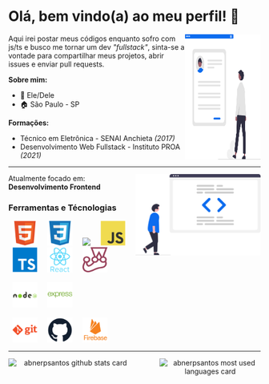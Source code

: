 # Olá, bem vindo(a) ao meu perfil! :blue_heart:

<img src="./assets/cv.svg" align="right" width="30%" height="250">

Aqui irei postar meus códigos enquanto sofro com js/ts e busco me tornar um dev *"fullstack"*, sinta-se a vontade para compartilhar meus projetos, abrir issues e enviar pull requests.

**Sobre mim:**

- :man: Ele/Dele
- :house: São Paulo - SP

**Formações:**

- Técnico em Eletrônica - SENAI Anchieta *(2017)*
- Desenvolvimento Web Fullstack - Instituto PROA *(2021)*

---

<img src="./assets/code.svg" align="right" width="250">

Atualmente focado em: **Desenvolvimento Frontend**

### Ferramentas e Técnologias

<div>
    <img src="/assets/techSvg/html5.svg" title="HTML5" width="50" hspace="8"/>
    <img src="/assets/techSvg/css3.svg" title="CSS3"width="50" hspace="8"/>
    <img src="https://cdn.jsdelivr.net/gh/devicons/devicon/icons/sass/sass-original.svg" width="50" hspace="8"/>
    <img src="/assets/techSvg/javascript.svg" title="Javascript"width="50" hspace="8"/>
    <img src="/assets/techSvg/typescript.svg" title="Typescript" width="50" hspace="8"/>
    <img src="/assets/techSvg/react.svg" title="React" width="50" hspace="8"/>
    <img src="/assets/techSvg/jest.svg" title="Jest" width="50" hspace="8"/>
</div>
<br>
<div>
    <img src="/assets/techSvg/node.svg" title="NodeJS" width="50" hspace="8"/>
    <img src="/assets/techSvg/express.svg" title="ExpressJS" width="50" hspace="8"/>
</div>
<br>
<div>
    <img src="/assets/techSvg/git.svg" title="GIT" width="50" hspace="8"/>
    <img src="/assets/techSvg/github.svg" title="GitHub" width="50" hspace="8"/>
    <img src="/assets/techSvg/firebase.svg" title="Firebase" width="50" hspace="8"/>
</div>

---

<div align="center">
    <img  align="left" width="50%" height="300" src="https://github-readme-stats.vercel.app/api?username=abnerpsantos&show_icons=true&theme=transparent&rank_icon=github" alt="abnerpsantos github stats card" />
    <img align="right" width="40%" height="300" src="https://github-readme-stats.vercel.app/api/top-langs/?username=abnerpsantos&show_icons=true&theme=transparent&layout=donut" alt="abnerpsantos most used languages card" />
</div>
